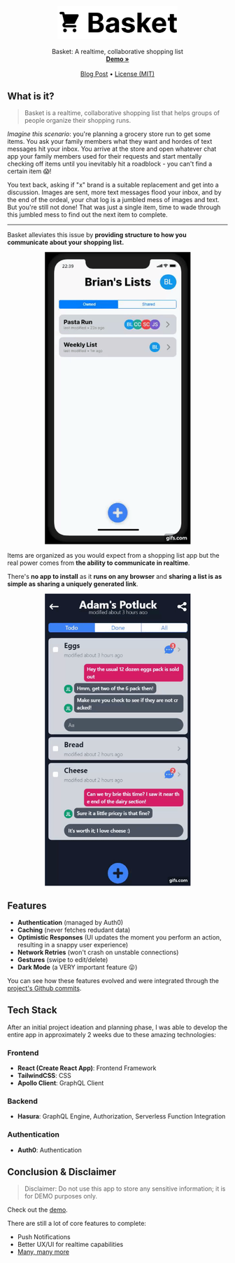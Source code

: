 <p align="center">
  <h3 align="center"><img src="docs/assets/logo.svg" height="75"></h3>

  <p align="center">
    Basket: A realtime, collaborative shopping list
    <br>
    <a href="https://basket-ebl.vercel.app/"><strong>Demo »</strong></a>
    <br>
    <br>
    <a href="https://blog.engbrianlee.vercel.app/basket-a-real-time-collaborative-shopping-list">Blog Post</a>
    &bull;
    <a href="LICENSE.md">License (MIT)</a>
  </p>
</p>

## What is it?

> Basket is a realtime, collaborative shopping list that helps groups of people organize their shopping runs.

_Imagine this scenario_: you're planning a grocery store run to get some items. You ask your family members what they want and hordes of text messages hit your inbox. You arrive at the store and open whatever chat app your family members used for their requests and start mentally checking off items until you inevitably hit a roadblock - you can't find a certain item 😱!

You text back, asking if "x" brand is a suitable replacement and get into a discussion. Images are sent, more text messages flood your inbox, and by the end of the ordeal, your chat log is a jumbled mess of images and text. But you're still not done! That was just a single item, time to wade through this jumbled mess to find out the next item to complete.

---

Basket alleviates this issue by **providing structure to how you communicate about your shopping list.**

<div align="center">
<img src="docs/assets/overview.gif" width="333" height="666" />
</div>

Items are organized as you would expect from a shopping list app but the real power comes from **the ability to communicate in realtime**.

There's **no app to install** as it **runs on any browser** and **sharing a list is as simple as sharing a uniquely generated link**.

<div align="center">
<img src="docs/assets/copyLink.gif" width="333" height="666" autoPlay loop />
</div>

## Features

- **Authentication** (managed by Auth0)
- **Caching** (never fetches redudant data)
- **Optimistic Responses** (UI updates the moment you perform an action, resulting in a snappy user experience)
- **Network Retries** (won't crash on unstable connections)
- **Gestures** (swipe to edit/delete)
- **Dark Mode** (a VERY important feature 😛)

You can see how these features evolved and were integrated through the [project's Github commits](https://github.com/engbrianlee/basket/commits/master).

## Tech Stack

After an initial project ideation and planning phase, I was able to develop the entire app in approximately 2 weeks due to these amazing technologies:

### Frontend

- **React (Create React App)**: Frontend Framework
- **TailwindCSS**: CSS
- **Apollo Client**: GraphQL Client

### Backend

- **Hasura**: GraphQL Engine, Authorization, Serverless Function Integration

### Authentication

- **Auth0**: Authentication

## Conclusion & Disclaimer

> Disclaimer: Do not use this app to store any sensitive information; it is for DEMO purposes only.

Check out the [demo](BASKET_LIVE_SITE_LINK).

There are still a lot of core features to complete:

- Push Notifications
- Better UX/UI for realtime capabilities
- [Many, many more](https://github.com/engbrianlee/basket/issues)
